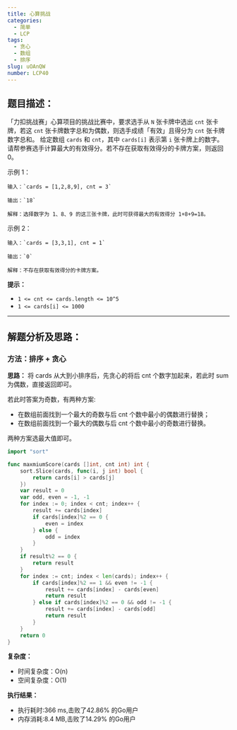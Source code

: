 ```yaml
---
title: 心算挑战
categories:
  - 简单
  - LCP
tags: 
  - 贪心
  - 数组
  - 排序
slug: uOAnQW
number: LCP40
---
```


## 题目描述：

「力扣挑战赛」心算项目的挑战比赛中，要求选手从 `N` 张卡牌中选出 `cnt` 张卡牌，若这 `cnt` 张卡牌数字总和为偶数，则选手成绩「有效」且得分为 `cnt` 张卡牌数字总和。
给定数组 `cards` 和 `cnt`，其中 `cards[i]` 表示第 `i` 张卡牌上的数字。 请帮参赛选手计算最大的有效得分。若不存在获取有效得分的卡牌方案，则返回 0。

示例 1：
```
输入：`cards = [1,2,8,9], cnt = 3`

输出：`18`

解释：选择数字为 1、8、9 的这三张卡牌，此时可获得最大的有效得分 1+8+9=18。

```
示例 2：
```
输入：`cards = [3,3,1], cnt = 1`

输出：`0`

解释：不存在获取有效得分的卡牌方案。

```
**提示：**
- `1 <= cnt <= cards.length <= 10^5`
- `1 <= cards[i] <= 1000`




---
## 解题分析及思路：

### 方法：排序 + 贪心

**思路：**
将 cards 从大到小排序后，先贪心的将后 cnt 个数字加起来，若此时 sum 为偶数，直接返回即可。

若此时答案为奇数，有两种方案:
- 在数组前面找到一个最大的奇数与后 cnt 个数中最小的偶数进行替换；
- 在数组前面找到一个最大的偶数与后 cnt 个数中最小的奇数进行替换。

两种方案选最大值即可。

```go
import "sort"

func maxmiumScore(cards []int, cnt int) int {
	sort.Slice(cards, func(i, j int) bool {
		return cards[i] > cards[j]
	})
	var result = 0
	var odd, even = -1, -1
	for index := 0; index < cnt; index++ {
		result += cards[index]
		if cards[index]%2 == 0 {
			even = index
		} else {
			odd = index
		}
	}
	if result%2 == 0 {
		return result
	}
	for index := cnt; index < len(cards); index++ {
		if cards[index]%2 == 1 && even != -1 {
			result += cards[index] - cards[even]
			return result
		} else if cards[index]%2 == 0 && odd != -1 {
			result += cards[index] - cards[odd]
			return result
		}
	}
	return 0
}
```

**复杂度：**

- 时间复杂度：O(n)
- 空间复杂度：O(1)

**执行结果：**

- 执行耗时:366 ms,击败了42.86% 的Go用户
- 内存消耗:8.4 MB,击败了14.29% 的Go用户
